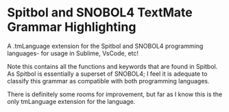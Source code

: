 # Spitbol and SNOBOL4 TextMate Grammar Highlighting

A .tmLanguage extension for the Spitbol and SNOBOL4 programming languages- for usage in Sublime, VsCode, etc!

Note this contains all the functions and keywords that are found in Spitbol.  As Spitbol is essentially a superset of SNOBOL4; I feel it is adequate to classify this grammar as compatible with both programming languages.

There is definitely some rooms for improvement, but far as I know this is the only tmLanguage extension for the language.
